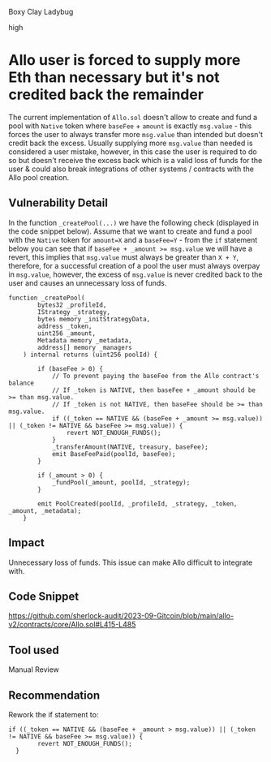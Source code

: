Boxy Clay Ladybug

high

# Allo user is forced to supply more Eth than necessary but it's not credited back the remainder
The current implementation of `Allo.sol` doesn't allow to create and fund a pool with `Native` token where `baseFee` + `amount` is exactly `msg.value` - this forces the user to always transfer more `msg.value` than intended but doesn't credit back the excess. Usually supplying more `msg.value` than needed is considered a user mistake, however, in this case the user is required to do so but doesn't receive the excess back which is a valid loss of funds for the user & could also break integrations of other systems / contracts with the Allo pool creation. 
## Vulnerability Detail
In the function `_createPool(...)` we have the following check (displayed in the code snippet below). Assume that we want to create and fund a pool with the `Native` token for `amount=X` and a `baseFee=Y` - from the `if` statement below you can see that if `baseFee + _amount >= msg.value` we will have a revert, this implies that `msg.value` must always be greater than `X + Y`, therefore, for a successful creation of a pool the user must always overpay in `msg.value`, however, the excess of `msg.value` is never credited back to the user and causes an unnecessary loss of funds. 
```solidity
function _createPool(
        bytes32 _profileId,
        IStrategy _strategy,
        bytes memory _initStrategyData,
        address _token,
        uint256 _amount,
        Metadata memory _metadata,
        address[] memory _managers
    ) internal returns (uint256 poolId) {

        if (baseFee > 0) {
            // To prevent paying the baseFee from the Allo contract's balance
            // If _token is NATIVE, then baseFee + _amount should be >= than msg.value.
            // If _token is not NATIVE, then baseFee should be >= than msg.value.
            if ((_token == NATIVE && (baseFee + _amount >= msg.value)) || (_token != NATIVE && baseFee >= msg.value)) {
                revert NOT_ENOUGH_FUNDS();
            }
            _transferAmount(NATIVE, treasury, baseFee);
            emit BaseFeePaid(poolId, baseFee);
        }

        if (_amount > 0) {
            _fundPool(_amount, poolId, _strategy);
        }

        emit PoolCreated(poolId, _profileId, _strategy, _token, _amount, _metadata);
    }
```
## Impact
Unnecessary loss of funds. This issue can make Allo difficult to integrate with. 
## Code Snippet
https://github.com/sherlock-audit/2023-09-Gitcoin/blob/main/allo-v2/contracts/core/Allo.sol#L415-L485
## Tool used

Manual Review

## Recommendation
Rework the if statement to:
```solidity
if ((_token == NATIVE && (baseFee + _amount > msg.value)) || (_token != NATIVE && baseFee >= msg.value)) {
        revert NOT_ENOUGH_FUNDS();
  }
```